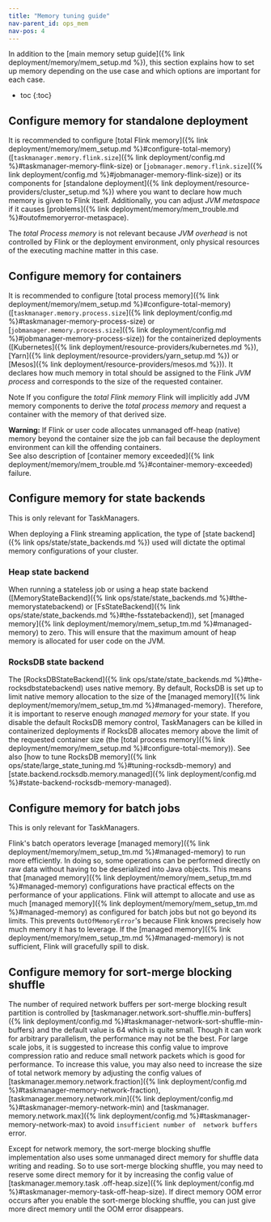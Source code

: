 ```yaml
---
title: "Memory tuning guide"
nav-parent_id: ops_mem
nav-pos: 4
---
```

<!--
Licensed to the Apache Software Foundation (ASF) under one
or more contributor license agreements.  See the NOTICE file
distributed with this work for additional information
regarding copyright ownership.  The ASF licenses this file
to you under the Apache License, Version 2.0 (the
"License"); you may not use this file except in compliance
with the License.  You may obtain a copy of the License at

  http://www.apache.org/licenses/LICENSE-2.0

Unless required by applicable law or agreed to in writing,
software distributed under the License is distributed on an
"AS IS" BASIS, WITHOUT WARRANTIES OR CONDITIONS OF ANY
KIND, either express or implied.  See the License for the
specific language governing permissions and limitations
under the License.
-->

In addition to the [main memory setup guide]({% link deployment/memory/mem_setup.md %}), this section explains how to set up memory
depending on the use case and which options are important for each case.

* toc
{:toc}

## Configure memory for standalone deployment

It is recommended to configure [total Flink memory]({% link deployment/memory/mem_setup.md %}#configure-total-memory)
([`taskmanager.memory.flink.size`]({% link deployment/config.md %}#taskmanager-memory-flink-size) or [`jobmanager.memory.flink.size`]({% link deployment/config.md %}#jobmanager-memory-flink-size))
or its components for [standalone deployment]({% link deployment/resource-providers/cluster_setup.md %}) where you want to declare how much memory
is given to Flink itself. Additionally, you can adjust *JVM metaspace* if it causes [problems]({% link deployment/memory/mem_trouble.md %}#outofmemoryerror-metaspace).

The *total Process memory* is not relevant because *JVM overhead* is not controlled by Flink or the deployment environment,
only physical resources of the executing machine matter in this case.

## Configure memory for containers

It is recommended to configure [total process memory]({% link deployment/memory/mem_setup.md %}#configure-total-memory)
([`taskmanager.memory.process.size`]({% link deployment/config.md %}#taskmanager-memory-process-size) or [`jobmanager.memory.process.size`]({% link deployment/config.md %}#jobmanager-memory-process-size))
for the containerized deployments ([Kubernetes]({% link deployment/resource-providers/kubernetes.md %}), [Yarn]({% link deployment/resource-providers/yarn_setup.md %}) or [Mesos]({% link deployment/resource-providers/mesos.md %})).
It declares how much memory in total should be assigned to the Flink *JVM process* and corresponds to the size of the requested container.

<span class="label label-info">Note</span> If you configure the *total Flink memory* Flink will implicitly add JVM memory components
to derive the *total process memory* and request a container with the memory of that derived size.

<div class="alert alert-warning">
  <strong>Warning:</strong> If Flink or user code allocates unmanaged off-heap (native) memory beyond the container size
  the job can fail because the deployment environment can kill the offending containers.
</div>
See also description of [container memory exceeded]({% link deployment/memory/mem_trouble.md %}#container-memory-exceeded) failure.

## Configure memory for state backends

This is only relevant for TaskManagers.

When deploying a Flink streaming application, the type of [state backend]({% link ops/state/state_backends.md %}) used
will dictate the optimal memory configurations of your cluster.

### Heap state backend

When running a stateless job or using a heap state backend ([MemoryStateBackend]({% link ops/state/state_backends.md %}#the-memorystatebackend)
or [FsStateBackend]({% link ops/state/state_backends.md %}#the-fsstatebackend)), set [managed memory]({% link deployment/memory/mem_setup_tm.md %}#managed-memory) to zero.
This will ensure that the maximum amount of heap memory is allocated for user code on the JVM.

### RocksDB state backend

The [RocksDBStateBackend]({% link ops/state/state_backends.md %}#the-rocksdbstatebackend) uses native memory. By default,
RocksDB is set up to limit native memory allocation to the size of the [managed memory]({% link deployment/memory/mem_setup_tm.md %}#managed-memory).
Therefore, it is important to reserve enough *managed memory* for your state. If you disable the default RocksDB memory control,
TaskManagers can be killed in containerized deployments if RocksDB allocates memory above the limit of the requested container size
(the [total process memory]({% link deployment/memory/mem_setup.md %}#configure-total-memory)).
See also [how to tune RocksDB memory]({% link ops/state/large_state_tuning.md %}#tuning-rocksdb-memory)
and [state.backend.rocksdb.memory.managed]({% link deployment/config.md %}#state-backend-rocksdb-memory-managed).

## Configure memory for batch jobs

This is only relevant for TaskManagers.

Flink's batch operators leverage [managed memory]({% link deployment/memory/mem_setup_tm.md %}#managed-memory) to run more efficiently.
In doing so, some operations can be performed directly on raw data without having to be deserialized into Java objects.
This means that [managed memory]({% link deployment/memory/mem_setup_tm.md %}#managed-memory) configurations have practical effects
on the performance of your applications. Flink will attempt to allocate and use as much [managed memory]({% link deployment/memory/mem_setup_tm.md %}#managed-memory)
as configured for batch jobs but not go beyond its limits. This prevents `OutOfMemoryError`'s because Flink knows precisely
how much memory it has to leverage. If the [managed memory]({% link deployment/memory/mem_setup_tm.md %}#managed-memory) is not sufficient,
Flink will gracefully spill to disk.

## Configure memory for sort-merge blocking shuffle

The number of required network buffers per sort-merge blocking result partition is controlled by 
[taskmanager.network.sort-shuffle.min-buffers]({% link deployment/config.md %}#taskmanager-network-sort-shuffle-min-buffers)
and the default value is 64 which is quite small. Though it can work for arbitrary parallelism, the 
performance may not be the best. For large scale jobs, it is suggested to increase this config value 
to improve compression ratio and reduce small network packets which is good for performance. To increase 
this value, you may also need to increase the size of total network memory by adjusting the config 
values of [taskmanager.memory.network.fraction]({% link deployment/config.md %}#taskmanager-memory-network-fraction),
[taskmanager.memory.network.min]({% link deployment/config.md %}#taskmanager-memory-network-min) and [taskmanager.
memory.network.max]({% link deployment/config.md %}#taskmanager-memory-network-max) to avoid `insufficient number of 
network buffers` error.

Except for network memory, the sort-merge blocking shuffle implementation also uses some unmanaged 
direct memory for shuffle data writing and reading. So to use sort-merge blocking shuffle, you may 
need to reserve some direct memory for it by increasing the config value of [taskmanager.memory.task
.off-heap.size]({% link deployment/config.md %}#taskmanager-memory-task-off-heap-size). If direct memory OOM error 
occurs after you enable the sort-merge blocking shuffle, you can just give more direct memory until 
the OOM error disappears.
